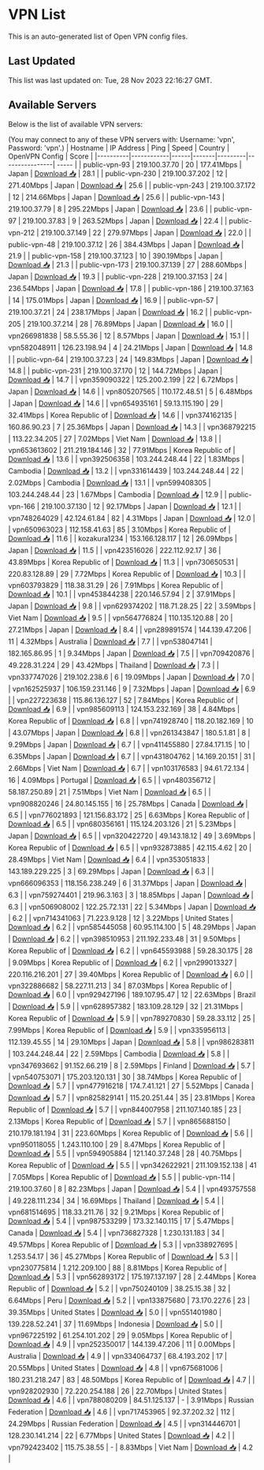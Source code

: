 # VPN List

This is an auto-generated list of Open VPN config files.

## Last Updated

This list was last updated on: Tue, 28 Nov 2023 22:16:27 GMT.

## Available Servers

Below is the list of available VPN servers:

(You may connect to any of these VPN servers with: Username: 'vpn', Password: 'vpn'.)
| Hostname | IP Address | Ping | Speed | Country | OpenVPN Config | Score |
|----------|------------|------|-------|---------|----------------| ----- |
| public-vpn-93 | 219.100.37.70 | 20 | 177.41Mbps | Japan | [Download 📥](./configs/server_0_JP.ovpn) | 28.1 |
| public-vpn-230 | 219.100.37.202 | 12 | 271.40Mbps | Japan | [Download 📥](./configs/server_1_JP.ovpn) | 25.6 |
| public-vpn-243 | 219.100.37.172 | 12 | 214.66Mbps | Japan | [Download 📥](./configs/server_2_JP.ovpn) | 25.6 |
| public-vpn-143 | 219.100.37.79 | 8 | 295.22Mbps | Japan | [Download 📥](./configs/server_3_JP.ovpn) | 23.6 |
| public-vpn-97 | 219.100.37.83 | 9 | 263.52Mbps | Japan | [Download 📥](./configs/server_4_JP.ovpn) | 22.4 |
| public-vpn-212 | 219.100.37.149 | 22 | 279.97Mbps | Japan | [Download 📥](./configs/server_5_JP.ovpn) | 22.0 |
| public-vpn-48 | 219.100.37.12 | 26 | 384.43Mbps | Japan | [Download 📥](./configs/server_6_JP.ovpn) | 21.9 |
| public-vpn-158 | 219.100.37.123 | 10 | 390.19Mbps | Japan | [Download 📥](./configs/server_7_JP.ovpn) | 21.3 |
| public-vpn-173 | 219.100.37.139 | 27 | 288.60Mbps | Japan | [Download 📥](./configs/server_8_JP.ovpn) | 19.3 |
| public-vpn-228 | 219.100.37.153 | 24 | 236.54Mbps | Japan | [Download 📥](./configs/server_9_JP.ovpn) | 17.8 |
| public-vpn-186 | 219.100.37.163 | 14 | 175.01Mbps | Japan | [Download 📥](./configs/server_10_JP.ovpn) | 16.9 |
| public-vpn-57 | 219.100.37.21 | 24 | 238.17Mbps | Japan | [Download 📥](./configs/server_11_JP.ovpn) | 16.2 |
| public-vpn-205 | 219.100.37.214 | 28 | 76.89Mbps | Japan | [Download 📥](./configs/server_12_JP.ovpn) | 16.0 |
| vpn266981838 | 58.5.55.36 | 12 | 8.57Mbps | Japan | [Download 📥](./configs/server_13_JP.ovpn) | 15.1 |
| vpn582048911 | 126.23.198.94 | 4 | 24.21Mbps | Japan | [Download 📥](./configs/server_14_JP.ovpn) | 14.8 |
| public-vpn-64 | 219.100.37.23 | 24 | 149.83Mbps | Japan | [Download 📥](./configs/server_15_JP.ovpn) | 14.8 |
| public-vpn-231 | 219.100.37.170 | 12 | 144.72Mbps | Japan | [Download 📥](./configs/server_16_JP.ovpn) | 14.7 |
| vpn359090322 | 125.200.2.199 | 22 | 6.72Mbps | Japan | [Download 📥](./configs/server_17_JP.ovpn) | 14.6 |
| vpn805207565 | 110.172.48.51 | 5 | 6.48Mbps | Japan | [Download 📥](./configs/server_18_JP.ovpn) | 14.6 |
| vpn654935161 | 59.13.115.190 | 29 | 32.41Mbps | Korea Republic of | [Download 📥](./configs/server_19_KR.ovpn) | 14.6 |
| vpn374162135 | 160.86.90.23 | 7 | 25.36Mbps | Japan | [Download 📥](./configs/server_20_JP.ovpn) | 14.3 |
| vpn368792215 | 113.22.34.205 | 27 | 7.02Mbps | Viet Nam | [Download 📥](./configs/server_21_VN.ovpn) | 13.8 |
| vpn653613602 | 211.219.184.146 | 32 | 77.91Mbps | Korea Republic of | [Download 📥](./configs/server_22_KR.ovpn) | 13.6 |
| vpn392506358 | 103.244.248.44 | 22 | 1.83Mbps | Cambodia | [Download 📥](./configs/server_23_KH.ovpn) | 13.2 |
| vpn331614439 | 103.244.248.44 | 22 | 2.02Mbps | Cambodia | [Download 📥](./configs/server_24_KH.ovpn) | 13.1 |
| vpn599408305 | 103.244.248.44 | 23 | 1.67Mbps | Cambodia | [Download 📥](./configs/server_25_KH.ovpn) | 12.9 |
| public-vpn-166 | 219.100.37.130 | 12 | 92.17Mbps | Japan | [Download 📥](./configs/server_26_JP.ovpn) | 12.1 |
| vpn748264029 | 42.124.61.84 | 82 | 4.31Mbps | Japan | [Download 📥](./configs/server_27_JP.ovpn) | 12.0 |
| vpn650963023 | 112.158.41.63 | 85 | 3.10Mbps | Korea Republic of | [Download 📥](./configs/server_28_KR.ovpn) | 11.6 |
| kozakura1234 | 153.166.128.117 | 12 | 26.09Mbps | Japan | [Download 📥](./configs/server_29_JP.ovpn) | 11.5 |
| vpn423516026 | 222.112.92.17 | 36 | 43.89Mbps | Korea Republic of | [Download 📥](./configs/server_30_KR.ovpn) | 11.3 |
| vpn730650531 | 220.83.128.89 | 29 | 7.72Mbps | Korea Republic of | [Download 📥](./configs/server_31_KR.ovpn) | 10.3 |
| vpn603793829 | 118.38.31.29 | 26 | 7.91Mbps | Korea Republic of | [Download 📥](./configs/server_32_KR.ovpn) | 10.1 |
| vpn453844238 | 220.146.57.94 | 2 | 37.91Mbps | Japan | [Download 📥](./configs/server_33_JP.ovpn) | 9.8 |
| vpn629374202 | 118.71.28.25 | 22 | 3.59Mbps | Viet Nam | [Download 📥](./configs/server_34_VN.ovpn) | 9.5 |
| vpn564776824 | 110.135.120.88 | 20 | 27.21Mbps | Japan | [Download 📥](./configs/server_35_JP.ovpn) | 8.4 |
| vpn289891574 | 144.139.47.206 | 11 | 4.32Mbps | Australia | [Download 📥](./configs/server_36_AU.ovpn) | 7.7 |
| vpn538047141 | 182.165.86.95 | 1 | 9.34Mbps | Japan | [Download 📥](./configs/server_37_JP.ovpn) | 7.5 |
| vpn709420876 | 49.228.31.224 | 29 | 43.42Mbps | Thailand | [Download 📥](./configs/server_38_TH.ovpn) | 7.3 |
| vpn337747026 | 219.102.238.6 | 6 | 19.09Mbps | Japan | [Download 📥](./configs/server_39_JP.ovpn) | 7.0 |
| vpn162525937 | 106.159.231.146 | 9 | 7.32Mbps | Japan | [Download 📥](./configs/server_40_JP.ovpn) | 6.9 |
| vpn227223638 | 115.86.136.127 | 52 | 7.84Mbps | Korea Republic of | [Download 📥](./configs/server_41_KR.ovpn) | 6.9 |
| vpn985609113 | 124.153.232.169 | 38 | 4.84Mbps | Korea Republic of | [Download 📥](./configs/server_42_KR.ovpn) | 6.8 |
| vpn741928740 | 118.20.182.169 | 10 | 43.07Mbps | Japan | [Download 📥](./configs/server_43_JP.ovpn) | 6.8 |
| vpn261343847 | 180.5.1.81 | 8 | 9.29Mbps | Japan | [Download 📥](./configs/server_44_JP.ovpn) | 6.7 |
| vpn411455880 | 27.84.171.15 | 10 | 6.35Mbps | Japan | [Download 📥](./configs/server_45_JP.ovpn) | 6.7 |
| vpn431804762 | 14.169.20.151 | 31 | 2.66Mbps | Viet Nam | [Download 📥](./configs/server_46_VN.ovpn) | 6.7 |
| vpn103176583 | 94.61.72.134 | 16 | 4.09Mbps | Portugal | [Download 📥](./configs/server_47_PT.ovpn) | 6.5 |
| vpn480356712 | 58.187.250.89 | 21 | 7.51Mbps | Viet Nam | [Download 📥](./configs/server_48_VN.ovpn) | 6.5 |
| vpn908820246 | 24.80.145.155 | 16 | 25.78Mbps | Canada | [Download 📥](./configs/server_49_CA.ovpn) | 6.5 |
| vpn776021893 | 121.156.83.172 | 25 | 6.63Mbps | Korea Republic of | [Download 📥](./configs/server_50_KR.ovpn) | 6.5 |
| vpn680356161 | 115.124.203.126 | 21 | 5.23Mbps | Japan | [Download 📥](./configs/server_51_JP.ovpn) | 6.5 |
| vpn320422720 | 49.143.18.12 | 49 | 3.69Mbps | Korea Republic of | [Download 📥](./configs/server_52_KR.ovpn) | 6.5 |
| vpn932873885 | 42.115.4.62 | 20 | 28.49Mbps | Viet Nam | [Download 📥](./configs/server_53_VN.ovpn) | 6.4 |
| vpn353051833 | 143.189.229.225 | 3 | 69.29Mbps | Japan | [Download 📥](./configs/server_54_JP.ovpn) | 6.3 |
| vpn666096353 | 118.156.238.249 | 6 | 31.37Mbps | Japan | [Download 📥](./configs/server_55_JP.ovpn) | 6.3 |
| vpn759274401 | 219.96.3.163 | 3 | 18.85Mbps | Japan | [Download 📥](./configs/server_56_JP.ovpn) | 6.3 |
| vpn506908002 | 122.25.72.131 | 22 | 5.34Mbps | Japan | [Download 📥](./configs/server_57_JP.ovpn) | 6.2 |
| vpn714341063 | 71.223.9.128 | 12 | 3.22Mbps | United States | [Download 📥](./configs/server_58_US.ovpn) | 6.2 |
| vpn585445058 | 60.95.114.100 | 5 | 48.29Mbps | Japan | [Download 📥](./configs/server_59_JP.ovpn) | 6.2 |
| vpn398510953 | 211.192.233.48 | 31 | 9.50Mbps | Korea Republic of | [Download 📥](./configs/server_60_KR.ovpn) | 6.2 |
| vpn645593988 | 59.28.30.175 | 28 | 9.09Mbps | Korea Republic of | [Download 📥](./configs/server_61_KR.ovpn) | 6.2 |
| vpn299013327 | 220.116.216.201 | 27 | 39.40Mbps | Korea Republic of | [Download 📥](./configs/server_62_KR.ovpn) | 6.0 |
| vpn322886682 | 58.227.11.213 | 34 | 87.03Mbps | Korea Republic of | [Download 📥](./configs/server_63_KR.ovpn) | 6.0 |
| vpn929427196 | 189.107.95.47 | 12 | 22.63Mbps | Brazil | [Download 📥](./configs/server_64_BR.ovpn) | 5.9 |
| vpn628957382 | 183.109.28.129 | 32 | 21.31Mbps | Korea Republic of | [Download 📥](./configs/server_65_KR.ovpn) | 5.9 |
| vpn789270830 | 59.28.33.112 | 25 | 7.99Mbps | Korea Republic of | [Download 📥](./configs/server_66_KR.ovpn) | 5.9 |
| vpn335956113 | 112.139.45.55 | 14 | 29.10Mbps | Japan | [Download 📥](./configs/server_67_JP.ovpn) | 5.8 |
| vpn986283811 | 103.244.248.44 | 22 | 2.59Mbps | Cambodia | [Download 📥](./configs/server_68_KH.ovpn) | 5.8 |
| vpn347693662 | 91.152.66.219 | 8 | 2.59Mbps | Finland | [Download 📥](./configs/server_69_FI.ovpn) | 5.7 |
| vpn540753071 | 175.203.120.131 | 30 | 38.74Mbps | Korea Republic of | [Download 📥](./configs/server_70_KR.ovpn) | 5.7 |
| vpn477916218 | 174.7.41.121 | 27 | 5.52Mbps | Canada | [Download 📥](./configs/server_71_CA.ovpn) | 5.7 |
| vpn825829141 | 115.20.251.44 | 35 | 23.81Mbps | Korea Republic of | [Download 📥](./configs/server_72_KR.ovpn) | 5.7 |
| vpn844007958 | 211.107.140.185 | 23 | 2.13Mbps | Korea Republic of | [Download 📥](./configs/server_73_KR.ovpn) | 5.7 |
| vpn865688150 | 210.179.181.194 | 31 | 223.60Mbps | Korea Republic of | [Download 📥](./configs/server_74_KR.ovpn) | 5.6 |
| vpn950118055 | 1.243.110.100 | 29 | 8.47Mbps | Korea Republic of | [Download 📥](./configs/server_75_KR.ovpn) | 5.5 |
| vpn594905884 | 121.140.37.248 | 28 | 40.75Mbps | Korea Republic of | [Download 📥](./configs/server_76_KR.ovpn) | 5.5 |
| vpn342622921 | 211.109.152.138 | 41 | 7.05Mbps | Korea Republic of | [Download 📥](./configs/server_77_KR.ovpn) | 5.5 |
| public-vpn-114 | 219.100.37.60 | 8 | 82.23Mbps | Japan | [Download 📥](./configs/server_78_JP.ovpn) | 5.4 |
| vpn493757558 | 49.228.111.234 | 34 | 16.69Mbps | Thailand | [Download 📥](./configs/server_79_TH.ovpn) | 5.4 |
| vpn681514695 | 118.33.211.76 | 32 | 9.21Mbps | Korea Republic of | [Download 📥](./configs/server_80_KR.ovpn) | 5.4 |
| vpn987533299 | 173.32.140.115 | 17 | 5.47Mbps | Canada | [Download 📥](./configs/server_81_CA.ovpn) | 5.4 |
| vpn736827328 | 1.230.131.183 | 34 | 49.57Mbps | Korea Republic of | [Download 📥](./configs/server_82_KR.ovpn) | 5.3 |
| vpn338927695 | 1.253.54.17 | 36 | 45.27Mbps | Korea Republic of | [Download 📥](./configs/server_83_KR.ovpn) | 5.3 |
| vpn230775814 | 1.212.209.100 | 88 | 8.81Mbps | Korea Republic of | [Download 📥](./configs/server_84_KR.ovpn) | 5.3 |
| vpn562893172 | 175.197.137.197 | 28 | 2.44Mbps | Korea Republic of | [Download 📥](./configs/server_85_KR.ovpn) | 5.2 |
| vpn750240109 | 38.25.15.38 | 32 | 6.64Mbps | Peru | [Download 📥](./configs/server_86_PE.ovpn) | 5.2 |
| vpn133875680 | 73.170.227.6 | 23 | 39.35Mbps | United States | [Download 📥](./configs/server_87_US.ovpn) | 5.0 |
| vpn551401980 | 139.228.52.241 | 37 | 11.69Mbps | Indonesia | [Download 📥](./configs/server_88_ID.ovpn) | 5.0 |
| vpn967225192 | 61.254.101.202 | 29 | 9.05Mbps | Korea Republic of | [Download 📥](./configs/server_89_KR.ovpn) | 4.9 |
| vpn252350017 | 144.139.47.206 | 11 | 0.00Mbps | Australia | [Download 📥](./configs/server_90_AU.ovpn) | 4.9 |
| vpn334064737 | 68.4.193.202 | 17 | 20.55Mbps | United States | [Download 📥](./configs/server_91_US.ovpn) | 4.8 |
| vpn675681006 | 180.231.218.247 | 83 | 48.50Mbps | Korea Republic of | [Download 📥](./configs/server_92_KR.ovpn) | 4.7 |
| vpn928202930 | 72.220.254.188 | 26 | 22.70Mbps | United States | [Download 📥](./configs/server_93_US.ovpn) | 4.6 |
| vpn788080209 | 84.51.125.137 | - | 3.91Mbps | Russian Federation | [Download 📥](./configs/server_94_RU.ovpn) | 4.6 |
| vpn717453965 | 92.37.202.32 | 112 | 24.29Mbps | Russian Federation | [Download 📥](./configs/server_95_RU.ovpn) | 4.5 |
| vpn314446701 | 128.230.141.214 | 22 | 6.77Mbps | United States | [Download 📥](./configs/server_96_US.ovpn) | 4.2 |
| vpn792423402 | 115.75.38.55 | - | 8.83Mbps | Viet Nam | [Download 📥](./configs/server_97_VN.ovpn) | 4.2 |
